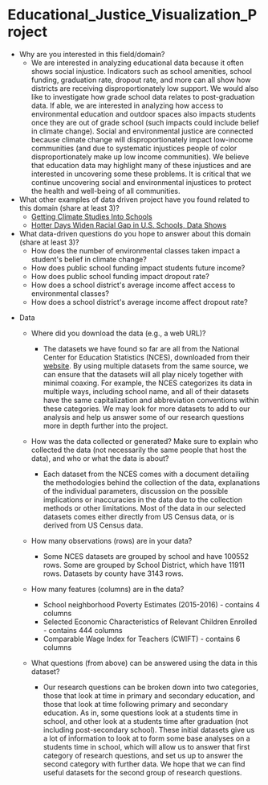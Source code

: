 # Educational_Justice_Visualization_Project
- Why are you interested in this field/domain?
  - We are interested in analyzing educational data because it often shows social injustice. Indicators such as school amenities, school funding, graduation rate, dropout rate, and more can all show how districts are receiving disproportionately low support. We would also like to investigate how grade school data relates to post-graduation data. If able, we are interested in analyzing how access to environmental education and outdoor spaces also impacts students once they are out of grade school (such impacts could include belief in climate change). Social and environmental justice are connected because climate change will disproportionately impact low-income communities (and due to systematic injustices people of color disproportionately make up low income communities). We believe that education data may highlight many of these injustices and are interested in uncovering some these problems. It is critical that we continue uncovering social and environmental injustices to protect the health and well-being of all communities.
- What other examples of data driven project have you found related to this domain (share at least 3)?
  - [Getting Climate Studies Into Schools](https://www.nytimes.com/2020/09/02/climate/schools-climate-curriculum.html?searchResultPosition=106)
  - [Hotter Days Widen Racial Gap in U.S. Schools, Data Shows](https://www.nytimes.com/2020/10/05/climate/heat-minority-school-performance.html?searchResultPosition=1)
- What data-driven questions do you hope to answer about this domain (share at least 3)?
  - How does the number of environmental classes taken impact a student's belief in climate change?
  - How does public school funding impact students future income?
  - How does public school funding impact dropout rate?
  - How does a school district's average income affect access to environmental classes?
  - How does a school district's average income affect dropout rate?


* Data
  * Where did you download the data (e.g., a web URL)?
    * The datasets we have found so far are all from the National Center for Education Statistics (NCES), downloaded from their [website](https://nces.ed.gov/programs/edge/Home). By using multiple datasets from the same source, we can ensure that the datasets will all play nicely together with minimal coaxing. For example, the NCES categorizes its data in multiple ways, including school name, and all of their datasets have the same capitalization and abbreviation conventions within these categories. We may look for more datasets to add to our analysis and help us answer some of our research questions more in depth further into the project.

  * How was the data collected or generated? Make sure to explain who collected the data (not necessarily the same people that host the data), and who or what the data is about?
    * Each dataset from the NCES comes with a document detailing the methodologies behind the collection of the data, explanations of the individual parameters, discussion on the possible implications or inaccuracies in the data due to the collection methods or other limitations. Most of the data in our selected datasets comes either directly from US Census data, or is derived from US Census data.

  * How many observations (rows) are in your data?
    * Some NCES datasets are grouped by school and have 100552 rows. Some are grouped by School District, which have 11911 rows. Datasets by county have 3143 rows.

  * How many features (columns) are in the data?
    * School neighborhood Poverty Estimates (2015-2016) - contains 4 columns
    * Selected Economic Characteristics of Relevant Children Enrolled - contains 444 columns
    * Comparable Wage Index for Teachers (CWIFT) - contains 6 columns

  * What questions (from above) can be answered using the data in this dataset?
    * Our research questions can be broken down into two categories, those that look at time in primary and secondary education, and those that look at time following primary and secondary education. As in, some questions look at a students time in school, and other look at a students time after graduation (not including post-secondary school). These initial datasets give us a lot of information to look at to form some base analyses on a students time in school, which will allow us to answer that first category of research questions, and set us up to answer the second category with further data. We hope that we can find useful datasets for the second group of research questions.
